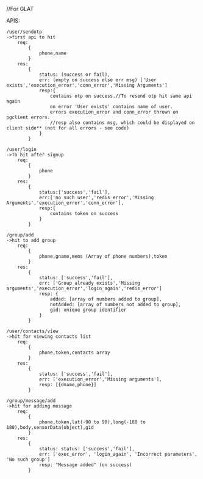 //For GLAT

APIS:

    /user/sendotp
    ->first api to hit
        req:
            {
                phone,name
            }
        res:
            {
                status: (success or fail),
                err: (empty on success else err msg) ['User exists','execution_error','conn_error','Missing Arguments']
                resp:{
                    contains otp on success.//To resend otp hit same api again 
                    on error 'User exists' contains name of user.
                    errors execution_error and conn_error thrown on pgclient errors.
                    //resp also contains msg, which could be displayed on client side** (not for all errors - see code)
                }
            }

    /user/login
    ->To hit after signup
        req:
            {
                phone
            }
        res:
            {
                status:['success','fail'],
                err:['no such user','redis_error','Missing Arguments','execution_error','conn_error'],
                resp:{
                    contains token on success
                }
            }

    /group/add
    ->hit to add group
        req:
            {
                phone,gname,mems (Array of phone numbers),token
            }
        res:
            {
                status: ['success','fail'],
                err: ['Group already exists','Missing arguments','execution_error','login_again','redis_error']
                resp: {
                    added: [array of numbers added to group],
                    notAdded: [array of numbers not added to group],
                    gid: unique group identifier
                }                    
            }

    /user/contacts/view
    ->hit for viewing contacts list
        req:
            {
                phone,token,contacts array
            }
        res:
            {
                status: ['success','fail'],
                err: ['execution_error','Missing arguments'],
                resp: [{dname,phone}]
            }

    /group/message/add
    ->hit for adding message
        req:
            {
                phone,token,lat(-90 to 90),long(-180 to 180),body,sensorData(object),gid
            }
        res:
            {
                status: status: ['success','fail'],
                err: ['exec_error', 'login_again', 'Incorrect parameters', 'No such group']
                resp: "Message added" (on success)
            }
